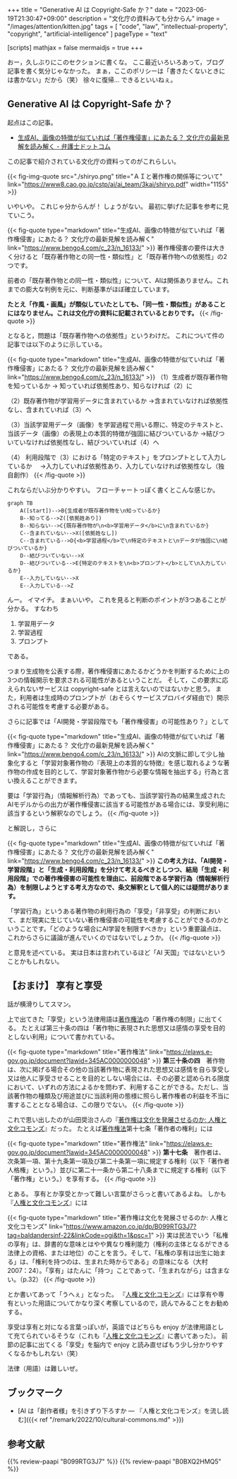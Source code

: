 +++
title = "Generative AI は Copyright-Safe か？"
date =  "2023-06-19T21:30:47+09:00"
description = "文化庁の資料みても分からん"
image = "/images/attention/kitten.jpg"
tags = [ "code", "law", "intellectual-property", "copyright", "artificial-intelligence" ]
pageType = "text"

[scripts]
  mathjax = false
  mermaidjs = true
+++

おー，久しぶりにこのセクションに書くな。
ここ最近いろいろあって，ブログ記事を書く気分じゃなかった。
まぁ，ここのポリシーは「書きたくないときには書かない」だから（笑） 徐々に復帰... できるといいねぇ。

## Generative AI は Copyright-Safe か？

起点はこの記事。

- [生成AI、画像の特徴が似ていれば「著作権侵害」にあたる？ 文化庁の最新見解を読み解く - 弁護士ドットコム](https://www.bengo4.com/c_23/n_16133/)

この記事で紹介されている文化庁の資料ってのがこれらしい。

{{< fig-img-quote src="./shiryo.png" title="ＡＩと著作権の関係等について"  link="https://www8.cao.go.jp/cstp/ai/ai_team/3kai/shiryo.pdf" width="1155" >}}

いやいや。
これじゃ分からんが！ しょうがない。
最初に挙げた記事を参考に見ていこう。

{{< fig-quote type="markdown" title="生成AI、画像の特徴が似ていれば「著作権侵害」にあたる？ 文化庁の最新見解を読み解く" link="https://www.bengo4.com/c_23/n_16133/" >}}
著作権侵害の要件は大きく分けると「既存著作物との同一性・類似性」と「既存著作物への依拠性」の2つです。

前者の「既存著作物との同一性・類似性」について、AIは関係ありません。これまでの膨大な判例を元に、判断基準がほぼ確立しています。

**たとえ「作風・画風」が類似していたとしても、「同一性・類似性」があることにはなりません。これは文化庁の資料に記載されているとおりです。**
{{< /fig-quote >}}

となると，問題は「既存著作物への依拠性」というわけだ。
これについて件の記事では以下のように示している。

{{< fig-quote type="markdown" title="生成AI、画像の特徴が似ていれば「著作権侵害」にあたる？ 文化庁の最新見解を読み解く" link="https://www.bengo4.com/c_23/n_16133/" >}}
（1）生成者が既存著作物を知っているか → 知っていれば依拠性あり、知らなければ（2）に

（2）既存著作物が学習用データに含まれているか →含まれていなければ依拠性なし、含まれていれば（3）へ

（3）当該学習用データ（画像）を学習過程で用いる際に、特定のテキストと、当該データ（画像）の表現上の本質的特徴が強固に結びついているか →結びついていなければ依拠性なし、結びついていれば（4）へ

（4） 利用段階で（3）における「特定のテキスト」をプロンプトとして入力しているか 　→入力していれば依拠性あり、入力していなければ依拠性なし（独自創作）
{{< /fig-quote >}}

これならだいぶ分かりやすい。
フローチャートっぽく書くとこんな感じか。

```mermaid
graph TB
    A([start])-->B{生成者が既存著作物を\n知っているか}
    B--知ってる-->Z([依拠姓あり])
    B--知らない-->C{既存著作物が\n<b>学習用データ</b>に\n含まれているか}
    C--含まれていない-->X([依拠姓なし])
    C--含まれている-->D{<b>学習過程</b>で\n特定のテキストと\nデータが強固に\n結びついているか}
    D--結びついていない-->X
    D--結びついている-->E{特定のテキストを\n<b>プロンプト</b>として\n入力しているか}
    E--入力していない-->X
    E--入力している-->Z
```

んー。
イマイチ。
まぁいいや。
これを見ると判断のポイントが3つあることが分かる。
すなわち

1. 学習用データ
2. 学習過程
3. プロンプト

である。

つまり生成物を公表する際，著作権侵害にあたるかどうかを判断するために上の3つの情報開示を要求される可能性があるということだ。
そして，この要求に応えられないサービスは copyright-safe とは言えないのではないかと思う。
また，利用者は生成時のプロンプトが（おそらくサービスプロバイダ経由で）開示される可能性を考慮する必要がある。

さらに記事では「AI開発・学習段階でも「著作権侵害」の可能性あり？」として

{{< fig-quote type="markdown" title="生成AI、画像の特徴が似ていれば「著作権侵害」にあたる？ 文化庁の最新見解を読み解く" link="https://www.bengo4.com/c_23/n_16133/" >}}
AIの文脈に即して少し抽象化すると「学習対象著作物の『表現上の本質的な特徴』を感じ取れるような著作物の作成を目的として、学習対象著作物から必要な情報を抽出する」行為と言い換えることができます。

要は「学習行為」（情報解析行為）であっても、当該学習行為の結果生成されたAIモデルからの出力が著作権侵害に該当する可能性がある場合には、享受利用に該当するという解釈なのでしょう。
{{< /fig-quote >}}

と解説し，さらに

{{< fig-quote type="markdown" title="生成AI、画像の特徴が似ていれば「著作権侵害」にあたる？ 文化庁の最新見解を読み解く" link="https://www.bengo4.com/c_23/n_16133/" >}}
**この考え方は、「AI開発・学習段階」と「生成・利用段階」を分けて考えるべきとしつつ、結局「生成・利用段階」での著作権侵害の可能性を理由に、前段階である学習行為（情報解析行為）を制限しようとする考え方なので、条文解釈として個人的には疑問があります。**

「学習行為」というある著作物の利用行為の「享受」「非享受」の判断において、まだ現実に生じていない著作権侵害の可能性を考慮することができるのかということです。「どのような場合にAI学習を制限すべきか」という重要論点は、これからさらに議論が進んでいくのではないでしょうか。
{{< /fig-quote >}}

と意見を述べている。
実は日本は言われているほど「AI 天国」ではないということかもしれない。


## 【おまけ】 享有と享受

話が横滑りしてスマン。

上で出てきた「享受」という法律用語は[著作権法]の「著作権の制限」に出てくる。
たとえば第三十条の四は「著作物に表現された思想又は感情の享受を目的としない利用」について書かれている。

{{< fig-quote type="markdown" title="著作権法" link="https://elaws.e-gov.go.jp/document?lawid=345AC0000000048" >}}
**第三十条の四**　著作物は、次に掲げる場合その他の当該著作物に表現された思想又は感情を自ら享受し又は他人に享受させることを目的としない場合には、その必要と認められる限度において、いずれの方法によるかを問わず、利用することができる。ただし、当該著作物の種類及び用途並びに当該利用の態様に照らし著作権者の利益を不当に害することとなる場合は、この限りでない。
{{< /fig-quote >}}

これで思い出したのが山田奨治さんの『[著作権は文化を発展させるのか: 人権と文化コモンズ][人権と文化コモンズ]』だった。
たとえば[著作権法]第十七条「著作者の権利」には

{{< fig-quote type="markdown" title="著作権法" link="https://elaws.e-gov.go.jp/document?lawid=345AC0000000048" >}}
**第十七条**　著作者は、次条第一項、第十九条第一項及び第二十条第一項に規定する権利（以下「著作者人格権」という。）並びに第二十一条から第二十八条までに規定する権利（以下「著作権」という。）を享有する。
{{< /fig-quote >}}

とある。
享有とか享受とかって難しい言葉がさらっと書いてあるよね。
しかも『[人権と文化コモンズ]』には

{{< fig-quote type="markdown" title="著作権は文化を発展させるのか: 人権と文化コモンズ" link="https://www.amazon.co.jp/dp/B099RTG3J7?tag=baldandersinf-22&linkCode=ogi&th=1&psc=1" >}}
実は民法でいう「私権の享有」は、辞書的な意味とはやや異なり権利能力（権利の主体となるができる法律上の資格、または地位）のことを言う。そして、「私権の享有は出生に始まる」は、「権利を持つのは、生まれた時からである」の意味になる（大村 2007：24）。「享有」はたんに「持つ」ことであって、「生まれながら」は含まない。（p.32）
{{< /fig-quote >}}

とか書いてあって「うへぇ」となった。
『[人権と文化コモンズ]』には享有や専有といった用語についてかなり深く考察しているので，読んでみることをお勧めする。

享受は享有と対になる言葉っぽいが，英語ではどちらも enjoy が法律用語として充てられているそうな（これも『[人権と文化コモンズ]』に書いてあった）。
前節の記事に出てくる「享受」を脳内で enjoy と読み直せばもう少し分かりやすくなるかもしれない（笑）

法律（用語）は難しいぜ。

## ブックマーク

- [AI は「創作者様」を引きずり下ろすか — 『人権と文化コモンズ』を流し読む]({{< ref "/remark/2022/10/cultural-commons.md" >}})

[著作権法]: https://elaws.e-gov.go.jp/document?lawid=345AC0000000048 "著作権法 | e-Gov法令検索"
[人権と文化コモンズ]: https://www.amazon.co.jp/dp/B099RTG3J7?tag=baldandersinf-22&linkCode=ogi&th=1&psc=1 "著作権は文化を発展させるのか: 人権と文化コモンズ"

## 参考文献

{{% review-paapi "B099RTG3J7" %}} <!-- 著作権は文化を発展させるのか: 人権と文化コモンズ -->
{{% review-paapi "B0BXQ2HMQ5" %}} <!-- 日経サイエンス2023年5月号（特集：対話するAI ChatGPT） -->
